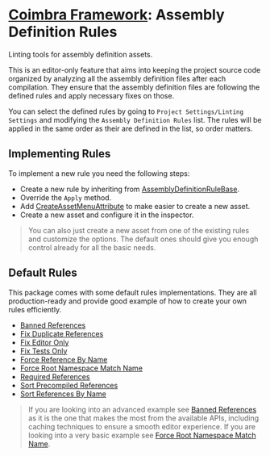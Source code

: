 # [Coimbra Framework](Index.md): Assembly Definition Rules

Linting tools for assembly definition assets.

This is an editor-only feature that aims into keeping the project source code organized by analyzing all the assembly definition files after each compilation.
They ensure that the assembly definition files are following the defined rules and apply necessary fixes on those.

You can select the defined rules by going to `Project Settings/Linting Settings` and modifying the `Assembly Definition Rules` list.
The rules will be applied in the same order as their are defined in the list, so order matters.

## Implementing Rules

To implement a new rule you need the following steps:

- Create a new rule by inheriting from [AssemblyDefinitionRuleBase].
- Override the `Apply` method.
- Add [CreateAssetMenuAttribute] to make easier to create a new asset.
- Create a new asset and configure it in the inspector.

> You can also just create a new asset from one of the existing rules and customize the options.
> The default ones should give you enough control already for all the basic needs.

## Default Rules

This package comes with some default rules implementations.
They are all production-ready and provide good example of how to create your own rules efficiently.

- [Banned References]
- [Fix Duplicate References]
- [Fix Editor Only]
- [Fix Tests Only]
- [Force Reference By Name]
- [Force Root Namespace Match Name]
- [Required References]
- [Sort Precompiled References]
- [Sort References By Name]

> If you are looking into an advanced example see [Banned References] as it is the one that makes the most from the available APIs, including caching techniques to ensure a smooth editor experience.
> If you are looking into a very basic example see [Force Root Namespace Match Name].

[AssemblyDefinitionRuleBase]:<../Coimbra.Editor.Linting/AssemblyDefinitionRuleBase.cs>

[Banned References]:<../Coimbra.Editor.Linting/AssemblyDefinitionRules/BannedReferencesAssemblyDefinitionRule.cs>

[Fix Duplicate References]:<../Coimbra.Editor.Linting/AssemblyDefinitionRules/FixDuplicateReferencesAssemblyDefinitionRule.cs>

[Fix Editor Only]:<../Coimbra.Editor.Linting/AssemblyDefinitionRules/FixEditorOnlyAssemblyDefinitionRule.cs>

[Fix Tests Only]:<../Coimbra.Editor.Linting/AssemblyDefinitionRules/FixTestsOnlyAssemblyDefinitionRule.cs>

[Force Reference By Name]:<../Coimbra.Editor.Linting/AssemblyDefinitionRules/ForceReferenceByNameAssemblyDefinitionRule.cs>

[Force Root Namespace Match Name]:<../Coimbra.Editor.Linting/AssemblyDefinitionRules/ForceRootNamespaceMatchNameAssemblyDefinitionRule.cs>

[Required References]:<../Coimbra.Editor.Linting/AssemblyDefinitionRules/RequiredReferencesAssemblyDefinitionRule.cs>

[Sort Precompiled References]:<../Coimbra.Editor.Linting/AssemblyDefinitionRules/SortPrecompiledReferencesAssemblyDefinitionRule.cs>

[Sort References By Name]:<../Coimbra.Editor.Linting/AssemblyDefinitionRules/SortReferencesByNameAssemblyDefinitionRule.cs>

[CreateAssetMenuAttribute]:<https://docs.unity3d.com/ScriptReference/CreateAssetMenuAttribute.html>
